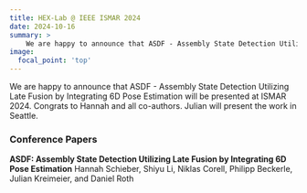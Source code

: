 ```yaml
---
title: HEX-Lab @ IEEE ISMAR 2024
date: 2024-10-16
summary: >
    We are happy to announce that ASDF - Assembly State Detection Utilizing Late Fusion by Integrating 6D Pose Estimation will be presented at ISMAR 2024.
image:
  focal_point: 'top'
---
```



We are happy to announce that ASDF - Assembly State Detection Utilizing Late Fusion by Integrating 6D Pose Estimation will be presented at ISMAR 2024. Congrats to Hannah and all co-authors. Julian will present the work in Seattle. 

### Conference Papers
**ASDF: Assembly State Detection Utilizing Late Fusion by Integrating 6D Pose Estimation**
Hannah Schieber,  Shiyu Li, Niklas Corell, Philipp Beckerle, Julian Kreimeier, and Daniel Roth

